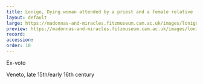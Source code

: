 ```yaml
---
title: Lonigo, Dying woman attended by a priest and a female relative
layout: default
large: https://madonnas-and-miracles.fitzmuseum.cam.ac.uk/images/lonigobedside.jpeg
preview: https://madonnas-and-miracles.fitzmuseum.cam.ac.uk/images/lonigobedside.jpeg
record:
accession:
order: 10
---
```


Ex-voto

Veneto, late 15th/early 16th century
